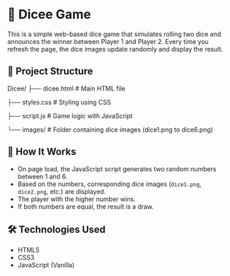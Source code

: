 # 🎲 Dicee Game

This is a simple web-based dice game that simulates rolling two dice and announces the winner between Player 1 and Player 2. Every time you refresh the page, the dice images update randomly and display the result.

## 📁 Project Structure
Dicee/
├── dicee.html # Main HTML file

├── styles.css # Styling using CSS

├── script.js # Game logic with JavaScript

└── images/ # Folder containing dice images (dice1.png to dice6.png)


## 🚀 How It Works

- On page load, the JavaScript script generates two random numbers between 1 and 6.
- Based on the numbers, corresponding dice images (`dice1.png`, `dice2.png`, etc.) are displayed.
- The player with the higher number wins.
- If both numbers are equal, the result is a draw.

## 🛠 Technologies Used

- HTML5
- CSS3
- JavaScript (Vanilla)


